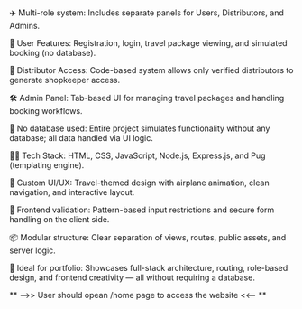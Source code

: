 ✈️ Multi-role system: Includes separate panels for Users, Distributors, and Admins.

🧾 User Features: Registration, login, travel package viewing, and simulated booking (no database).

🔐 Distributor Access: Code-based system allows only verified distributors to generate shopkeeper access.

🛠️ Admin Panel: Tab-based UI for managing travel packages and handling booking workflows.

🧩 No database used: Entire project simulates functionality without any database; all data handled via UI logic.

🧑‍💻 Tech Stack: HTML, CSS, JavaScript, Node.js, Express.js, and Pug (templating engine).

🎨 Custom UI/UX: Travel-themed design with airplane animation, clean navigation, and interactive layout.

🧪 Frontend validation: Pattern-based input restrictions and secure form handling on the client side.

📦 Modular structure: Clear separation of views, routes, public assets, and server logic.

🚀 Ideal for portfolio: Showcases full-stack architecture, routing, role-based design, and frontend creativity — all without requiring a database.

** -->> User should opean /home page to access the website <<-- **
